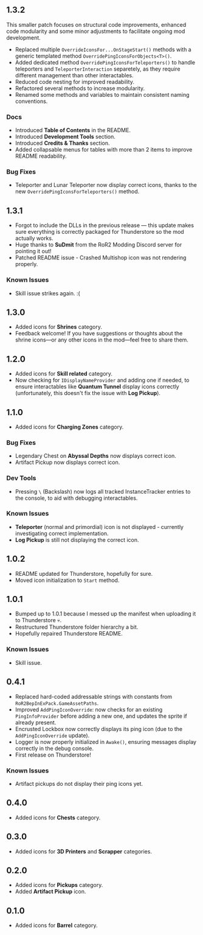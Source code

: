 ## 1.3.2

This smaller patch focuses on structural code improvements, enhanced code modularity and some minor adjustments to facilitate ongoing mod development.

- Replaced multiple ``OverrideIconsFor...OnStageStart()`` methods with a generic templated method ``OverridePingIconsForObjects<T>()``.
- Added dedicated method ``OverridePingIconsForTeleporters()`` to handle teleporters and ``TeleporterInteraction`` separetely, as they require different management than other interactables.
- Reduced code nesting for improved readability.
- Refactored several methods to increase modularity.
- Renamed some methods and variables to maintain consistent naming conventions.

### Docs
- Introduced **Table of Contents** in the README.
- Introduced **Development Tools** section.
- Introduced **Credits & Thanks** section.
- Added collapsable menus for tables with more than 2 items to improve README readability.

### Bug Fixes

- Teleporter and Lunar Teleporter now display correct icons, thanks to the new ``OverridePingIconsForTeleporters()`` method.

## 1.3.1

- Forgot to include the DLLs in the previous release — this update makes sure everything is correctly packaged for Thunderstore so the mod actually works.
- Huge thanks to **SuDmit** from the RoR2 Modding Discord server for pointing it out!
- Patched README issue - Crashed Multishop icon was not rendering properly.

### Known Issues

- Skill issue strikes again. :(

## 1.3.0

- Added icons for **Shrines** category.
- Feedback welcome! If you have suggestions or thoughts about the shrine icons—or any other icons in the mod—feel free to share them.

## 1.2.0

- Added icons for **Skill related** category.
- Now checking for ``IDisplayNameProvider`` and adding one if needed, to ensure interactables like **Quantum Tunnel** display icons correctly (unfortunately, this doesn't fix the issue with **Log Pickup**).

## 1.1.0

- Added icons for **Charging Zones** category.

### Bug Fixes

- Legendary Chest on **Abyssal Depths** now displays correct icon.
- Artifact Pickup now displays correct icon.

### Dev Tools

- Pressing ``\`` (Backslash) now logs all tracked InstanceTracker entries to the console, to aid with debugging interactables.

### Known Issues

- **Teleporter** (normal and primordial) icon is not displayed - currently investigating correct implementation.
- **Log Pickup** is still not displaying the correct icon.

## 1.0.2

- README updated for Thunderstore, hopefully for sure.
- Moved icon initialization to ``Start`` method.

## 1.0.1

- Bumped up to 1.0.1 because I messed up the manifest when uploading it to Thunderstore 💀.
- Restructured Thunderstore folder hierarchy a bit.
- Hopefully repaired Thunderstore README.

### Known Issues

- Skill issue.

## 0.4.1

- Replaced hard-coded addressable strings with constants from ``RoR2BepInExPack.GameAssetPaths``.
- Improved `AddPingIconOverride`: now checks for an existing `PingInfoProvider` before adding a new one, and updates the sprite if already present.
- Encrusted Lockbox now correctly displays its ping icon (due to the `AddPingIconOverride` update).
- Logger is now properly initialized in `Awake()`, ensuring messages display correctly in the debug console.
- First release on Thunderstore!

### Known Issues

- Artifact pickups do not display their ping icons yet.

## 0.4.0

- Added icons for **Chests** category.

## 0.3.0

- Added icons for **3D Printers** and **Scrapper** categories.

## 0.2.0

- Added icons for **Pickups** category.
- Added **Artifact Pickup** icon.

## 0.1.0

- Added icons for **Barrel** category.
